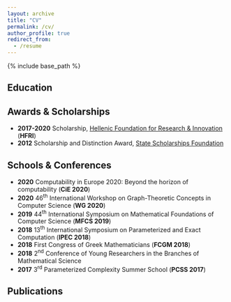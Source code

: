 ```yaml
---
layout: archive
title: "CV"
permalink: /cv/
author_profile: true
redirect_from:
  - /resume
---
```


{% include base_path %}

Education
-


Awards & Scholarships
-
* **2017-2020** Scholarship, [Hellenic Foundation for Research & Innovation](www.elidek.gr/en/) (**HFRI**)
* **2012** Scholarship and Distinction Award, [State Scholarships Foundation](www.iky.gr/en/)

Schools & Conferences
-
* **2020** Computability in Europe 2020: Beyond the horizon of computability (**CiE 2020**)
* **2020** 46<sup>th</sup> International Workshop on Graph-Theoretic Concepts in Computer Science (**WG 2020**)
* **2019** 44<sup>th</sup> International Symposium on Mathematical Foundations of Computer Science (**MFCS 2019**)
* **2018** 13<sup>th</sup> International Symposium on Parameterized and Exact Computation (**IPEC 2018**)
* **2018** First Congress of Greek Mathematicians (**FCGM 2018**)
* **2018** 2<sup>nd</sup> Conference of Young Researchers in the Branches of Mathematical Science
* **2017** 3<sup>rd</sup> Parameterized Complexity Summer School (**PCSS 2017**)


Publications
-
